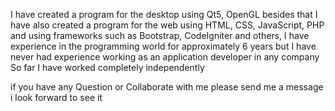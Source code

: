I have created a program for the desktop using Qt5, OpenGL besides that I have also created a program for the web using HTML, CSS, JavaScript, PHP and using frameworks such as Bootstrap, CodeIgniter and others, I have experience in the programming world for approximately 6 years but I have never had experience working as an application developer in any company
So far I have worked completely independently

if you have any Question or Collaborate with me please send me a message i look forward to see it
